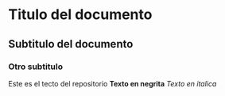 # Titulo del documento

## Subtitulo del documento

### Otro subtitulo

Este es el tecto del repositorio
**Texto en negrita**
*Texto en italica*
